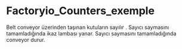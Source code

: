 # Factoryio_Counters_exemple
Belt conveyor üzerinden taşınan kutuların sayılır . Sayıcı saymasını tamamladığında ikaz lambası  yanar. Sayıcı saymasını tamamladığında conveyor durur. 
